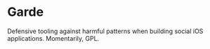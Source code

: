 # Garde
Defensive tooling against harmful patterns when building social iOS applications. Momentarily, GPL.
